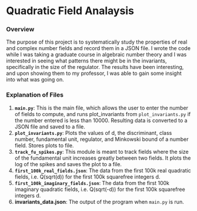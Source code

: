 # Quadratic Field Analaysis

### Overview

The purpose of this project is to systematically study the properties of real and complex number fields and record them in a JSON file. I wrote the code while I was taking a graduate course in algebraic number theory and I was interested in seeing what patterns there might be in the invariants, specifically in the size of the regulator. The results have been interesting, and upon showing them to my professor, I was able to gain some insight into what was going on.

### Explanation of Files

1. **`main.py`**: This is the main file, which allows the user to enter the number of fields to compute, and runs plot_invariants from `plot_invariants.py` if the number entered is less than 10000. Resulting data is converted to a JSON file and saved to a file.
2. **`plot_invariants.py`**: Plots the values of d, the discriminant, class number, fundamental unit, regulator, and Minkowski bound of a number field. Stores plots to file.
3. **`track_fu_spikes.py`**: This module is meant to track fields where the size of the fundamental unit increases greatly between two fields. It plots the log of the spikes and saves the plot to a file.
4. **`first_100k_real_fields.json`**: The data from the first 100k real quadratic fields, i.e. Q(sqrt(d)) for the first 100k squarefree integers d.
5. **`first_100k_imaginary_fields.json`**: The data from the first 100k imaginary quadratic fields, i.e. Q(sqrt(-d)) for the first 100k squarefree integers d.
6. **invariants_data.json**: The output of the program when `main.py` is run.


